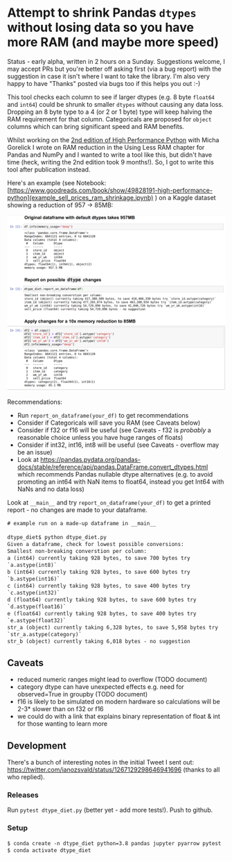 # Attempt to shrink Pandas `dtypes` without losing data so you have more RAM (and maybe more speed)

Status - early alpha, written in 2 hours on a Sunday. Suggestions welcome, I may accept PRs but you're better off asking first (via a bug report) with the suggestion in case it isn't where I want to take the library. I'm also very happy to have "Thanks" posted via bugs too if this helps you out :-)

This tool checks each column to see if larger dtypes (e.g. 8 byte `float64` and `int64`) could be shrunk to smaller `dtypes` without causing any data loss. 
Dropping an 8 byte type to a 4 (or 2 or 1 byte) type will keep halving the RAM requirement for that column.  Categoricals are proposed for `object` columns which can bring significant speed and RAM benefits.

Whilst working on the [2nd edition of High Performance Python](https://www.goodreads.com/book/show/49828191-high-performance-python) with Micha Gorelick I wrote on RAM reduction in the Using Less RAM chapter for Pandas and NumPy and I wanted to write a tool like this, but didn't have time (heck, writing the 2nd edition took 9 months!). So, I got to write this tool after publication instead.

Here's an example (see Notebook: [https://www.goodreads.com/book/show/49828191-high-performance-python](example_sell_prices_ram_shrinkage.ipynb) ) on a Kaggle dataset showing a reduction of 957 -> 85MB:

![sell_prices after dtype_dtype](example_sell_prices.png)

Recommendations:

* Run `report_on_dataframe(your_df)` to get recommendations
* Consider if Categoricals will save you RAM (see Caveats below)
* Consider if f32 or f16 will be useful (see Caveats - f32 is _probably_ a reasonable choice unless you have huge ranges of floats)
* Consider if int32, int16, int8 will be useful (see Caveats - overflow may be an issue)
* Look at https://pandas.pydata.org/pandas-docs/stable/reference/api/pandas.DataFrame.convert_dtypes.html which recommends Pandas nullable dtype alternatives (e.g. to avoid promoting an int64 with NaN items to float64, instead you get Int64 with NaNs and no data loss)

Look at `__main__` and try `report_on_dataframe(your_df)` to get a printed report - no changes are made to your dataframe.

```
# example run on a made-up dataframe in __main__

dtype_diet$ python dtype_diet.py 
Given a dataframe, check for lowest possible conversions:
Smallest non-breaking converstion per column:
a (int64) currently taking 928 bytes, to save 700 bytes try `a.astype(int8)`
b (int64) currently taking 928 bytes, to save 600 bytes try `b.astype(int16)`
c (int64) currently taking 928 bytes, to save 400 bytes try `c.astype(int32)`
d (float64) currently taking 928 bytes, to save 600 bytes try `d.astype(float16)`
e (float64) currently taking 928 bytes, to save 400 bytes try `e.astype(float32)`
str_a (object) currently taking 6,328 bytes, to save 5,958 bytes try `str_a.astype(category)`
str_b (object) currently taking 6,018 bytes - no suggestion
```

## Caveats

* reduced numeric ranges might lead to overflow (TODO document)
* category dtype can have unexpected effects e.g. need for observed=True in groupby (TODO document)
* f16 is likely to be simulated on modern hardware so calculations will be 2-3* slower than on f32 or f16
* we could do with a link that explains binary representation of float & int for those wanting to learn more

## Development 

There's a bunch of interesting notes in the initial Tweet I sent out: https://twitter.com/ianozsvald/status/1267129298646941696 (thanks to all who replied).

### Releases

Run `pytest dtype_diet.py` (better yet - add more tests!). Push to github.

### Setup

```
$ conda create -n dtype_diet python=3.8 pandas jupyter pyarrow pytest
$ conda activate dtype_diet
```
